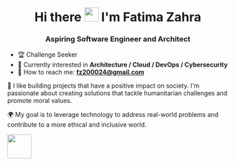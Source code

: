 <h1 align="center">Hi there <img src = "https://github.com/super-fz/super-fz/assets/122122054/04d0fc2d-68c8-479a-9d25-cafa35b47ce2" height = "32"> I'm Fatima Zahra</h1>
<h3 align="center">Aspiring Software Engineer and Architect</h3>

<!--
**super-fz/super-fz** is a ✨ _special_ ✨ repository because its `README.md` (this file) appears on your GitHub profile.

Here are some ideas to get you started:

- 🔭 I’m currently working on ...
- 🌱 I’m currently learning ...
- 👯 I’m looking to collaborate on ...
- 🤔 I’m looking for help with ...
- 💬 Ask me about ...
- 📫 How to reach me: ...
- 😄 Pronouns: ...
- ⚡ Fun fact: ...

-->

- :trophy: Challenge Seeker
- 🚀 Currently interested in **Architecture / Cloud / DevOps / Cybersecurity**
- :email: How to reach me: **fz200024@gmail.com**



:seedling: I like building projects that have a positive impact on society. I'm passionate about creating solutions that tackle humanitarian challenges and promote moral values.

:earth_africa: My goal is to leverage technology to address real-world problems and contribute to a more ethical and inclusive world.

<img src="https://img.shields.io/badge/Batman-Fan-black?logo=batman&logoColor=yellow" height="55">
